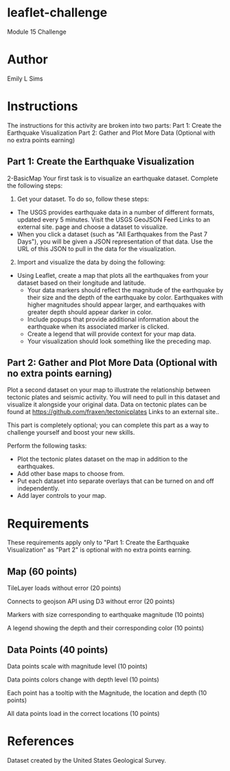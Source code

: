 # leaflet-challenge
Module 15 Challenge

# Author
Emily L Sims

# Instructions
The instructions for this activity are broken into two parts:
Part 1: Create the Earthquake Visualization
Part 2: Gather and Plot More Data (Optional with no extra points earning)

## Part 1: Create the Earthquake Visualization
2-BasicMap
Your first task is to visualize an earthquake dataset. Complete the following steps:
1. Get your dataset. To do so, follow these steps:
- The USGS provides earthquake data in a number of different formats, updated every 5 minutes. Visit the USGS GeoJSON Feed Links to an external site. page and choose a dataset to visualize. 
- When you click a dataset (such as "All Earthquakes from the Past 7 Days"), you will be given a JSON representation of that data. Use the URL of this JSON to pull in the data for the visualization.
2. Import and visualize the data by doing the following:
- Using Leaflet, create a map that plots all the earthquakes from your dataset based on their longitude and latitude.
  - Your data markers should reflect the magnitude of the earthquake by their size and the depth of the earthquake by color. Earthquakes with higher magnitudes should appear larger, and earthquakes with greater depth should appear darker in color.
  - Include popups that provide additional information about the earthquake when its associated marker is clicked.
  - Create a legend that will provide context for your map data.
  - Your visualization should look something like the preceding map.

## Part 2: Gather and Plot More Data (Optional with no extra points earning)
Plot a second dataset on your map to illustrate the relationship between tectonic plates and seismic activity. You will need to pull in this dataset and visualize it alongside your original data. Data on tectonic plates can be found at https://github.com/fraxen/tectonicplates Links to an external site..

This part is completely optional; you can complete this part as a way to challenge yourself and boost your new skills.

Perform the following tasks:
- Plot the tectonic plates dataset on the map in addition to the earthquakes.
- Add other base maps to choose from.
- Put each dataset into separate overlays that can be turned on and off independently.
- Add layer controls to your map.

# Requirements
These requirements apply only to "Part 1: Create the Earthquake Visualization" as "Part 2" is optional with no extra points earning.

##  Map (60 points)
TileLayer loads without error (20 points)

Connects to geojson API using D3 without error (20 points)

Markers with size corresponding to earthquake magnitude (10 points)

A legend showing the depth and their corresponding color (10 points)

## Data Points (40 points)
Data points scale with magnitude level (10 points)

Data points colors change with depth level (10 points)

Each point has a tooltip with the Magnitude, the location and depth (10 points)

All data points load in the correct locations (10 points)

# References
Dataset created by the United States Geological Survey. 

